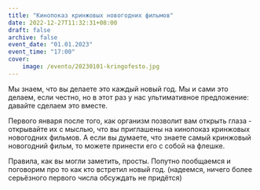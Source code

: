```yaml
---
title: "Кинопоказ кринжовых новогодних фильмов"
date: 2022-12-27T11:32:31+08:00
draft: false
archive: false
event_date: "01.01.2023"
event_time: "17:00"
cover: 
    image: /evento/20230101-kringofesto.jpg
---
```

Мы знаем, что вы делаете это каждый новый год. Мы и сами это делаем, если честно, но в этот раз у нас ультимативное предложение: давайте сделаем это вместе.

Первого января после того, как организм позволит вам открыть глаза - открывайте их с мыслью, что вы приглашены на кинопоказ кринжовых новогодних фильмов. А если вы думаете, что знаете самый кринжовый новогодний фильм, то можете принести его с собой на флешке.

Правила, как вы могли заметить, просты. Попутно пообщаемся и поговорим про то как кто встретил новый год. 
(надеемся, ничего более серьёзного первого числа обсуждать не придётся)